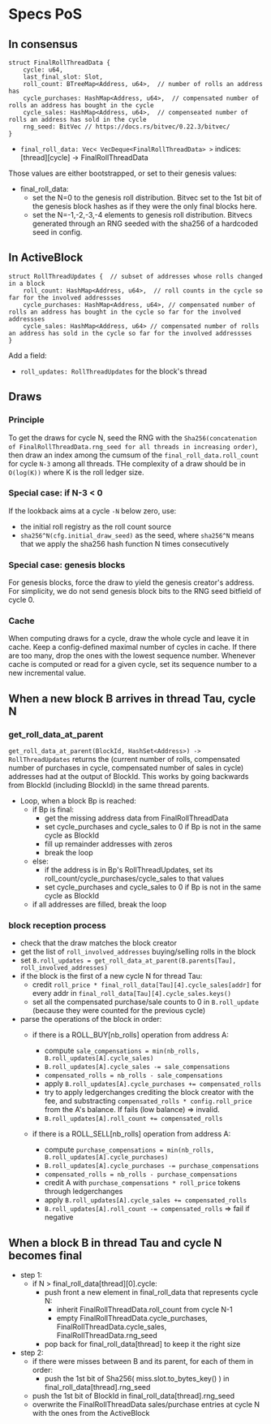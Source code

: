 # Specs PoS

## In consensus

```
struct FinalRollThreadData {
    cycle: u64,
    last_final_slot: Slot,
    roll_count: BTreeMap<Address, u64>,  // number of rolls an address has
    cycle_purchases: HashMap<Address, u64>,  // compensated number of rolls an address has bought in the cycle 
    cycle_sales: HashMap<Address, u64>,  // compenseated number of rolls an address has sold in the cycle
    rng_seed: BitVec // https://docs.rs/bitvec/0.22.3/bitvec/
}
```

* `final_roll_data: Vec< VecDeque<FinalRollThreadData> >` indices: [thread][cycle] -> FinalRollThreadData

Those values are either bootstrapped, or set to their genesis values:
* final_roll_data:
  * set the N=0 to the genesis roll distribution. Bitvec set to the 1st bit of the genesis block hashes as if they were the only final blocks here.
  * set the N=-1,-2,-3,-4 elements to genesis roll distribution. Bitvecs generated through an RNG seeded with the sha256 of a hardcoded seed in config.

## In ActiveBlock

```
struct RollThreadUpdates {  // subset of addresses whose rolls changed in a block
    roll_count: HashMap<Address, u64>,  // roll counts in the cycle so far for the involved addressses
    cycle_purchases: HashMap<Address, u64>, // compensated number of rolls an address has bought in the cycle so far for the involved addressses
    cycle_sales: HashMap<Address, u64> // compensated number of rolls an address has sold in the cycle so far for the involved addressses
}
```

Add a field:

* `roll_updates: RollThreadUpdates`  for the block's thread


## Draws

### Principle

To get the draws for cycle N, seed the RNG with the `Sha256(concatenation of FinalRollThreadData.rng_seed for all threads in increasing order)`, then draw an index among the cumsum of the `final_roll_data.roll_count` for cycle `N-3` among all threads. THe complexity of a draw should be in `O(log(K))` where K is the roll ledger size. 

### Special case: if N-3 < 0

If the lookback aims at a cycle `-N` below zero, use:
* the initial roll registry as the roll count source
* `sha256^N(cfg.initial_draw_seed)` as the seed, where `sha256^N` means that we apply the sha256 hash function N times consecutively
### Special case: genesis blocks

For genesis blocks, force the draw to yield the genesis creator's address.
For simplicity, we do not send genesis block bits to the RNG seed bitfield of cycle 0.

### Cache

When computing draws for a cycle, draw the whole cycle and leave it in cache.
Keep a config-defined maximal number of cycles in cache.
If there are too many, drop the ones with the lowest sequence number.
Whenever cache is computed or read for a given cycle, set its sequence number to a new incremental value.

## When a new block B arrives in thread Tau, cycle N

### get_roll_data_at_parent

`get_roll_data_at_parent(BlockId, HashSet<Address>) -> RollThreadUpdates` returns the (current number of rolls, compensated number of purchases in cycle, compensated number of sales in cycle) addresses had at the output of BlockId.
This works by going backwards from BlockId (including BlockId) in the same thread parents.
* Loop, when a block Bp is reached:
  * if Bp is final:
    * get the missing address data from FinalRollThreadData
    * set cycle_purchases and cycle_sales to 0 if Bp is not in the same cycle as BlockId
    * fill up remainder addresses with zeros
    * break the loop
  * else:
    * if the address is in Bp's RollThreadUpdates, set its roll_count/cycle_purchases/cycle_sales to that values
    * set cycle_purchases and cycle_sales to 0 if Bp is not in the same cycle as BlockId
  * if all addresses are filled, break the loop



### block reception process

* check that the draw matches the block creator
* get the list of `roll_involved_addresses` buying/selling rolls in the block
* set `B.roll_updates = get_roll_data_at_parent(B.parents[Tau], roll_involved_addresses)`
* if the block is the first of a new cycle N for thread Tau:
  * credit `roll_price * final_roll_data[Tau][4].cycle_sales[addr]` for every addr in `final_roll_data[Tau][4].cycle_sales.keys()`
  * set all the compensated purchase/sale counts to 0 in `B.roll_update` (because they were counted for the previous cycle)
* parse the operations of the block in order:
  * if there is a ROLL_BUY[nb_rolls] operation from address A:
    * compute `sale_compensations = min(nb_rolls, B.roll_updates[A].cycle_sales)`
    * `B.roll_updates[A].cycle_sales -= sale_compensations`
    * `compensated_rolls = nb_rolls - sale_compensations`
    * apply `B.roll_updates[A].cycle_purchases += compensated_rolls`
    * try to apply ledgerchanges crediting the block creator with the fee, and substracting `compensated_rolls * config.roll_price` from the A's balance. If fails (low balance) => invalid.
    * `B.roll_updates[A].roll_count += compensated_rolls`
    
  * if there is a ROLL_SELL[nb_rolls] operation from address A:
    * compute `purchase_compensations = min(nb_rolls, B.roll_updates[A].cycle_purchases)`
    * `B.roll_updates[A].cycle_purchases -= purchase_compensations`
    * `compensated_rolls = nb_rolls - purchase_compensations`
    * credit A with `purchase_compensations * roll_price` tokens through ledgerchanges
    * apply `B.roll_updates[A].cycle_sales += compensated_rolls`
    * `B.roll_updates[A].roll_count -= compensated_rolls` => fail if negative    

## When a block B in thread Tau and cycle N becomes final

* step 1:
  * if N > final_roll_data[thread][0].cycle:
    * push front a new element in final_roll_data that represents cycle N:
      * inherit FinalRollThreadData.roll_count from cycle N-1
      * empty FinalRollThreadData.cycle_purchases, FinalRollThreadData.cycle_sales, FinalRollThreadData.rng_seed
    * pop back for final_roll_data[thread] to keep it the right size
* step 2:
  * if there were misses between B and its parent, for each of them in order:
    * push the 1st bit of Sha256( miss.slot.to_bytes_key() ) in final_roll_data[thread].rng_seed
  * push the 1st bit of BlockId in final_roll_data[thread].rng_seed
  * overwrite the FinalRollThreadData sales/purchase entries at cycle N with the ones from the ActiveBlock 
